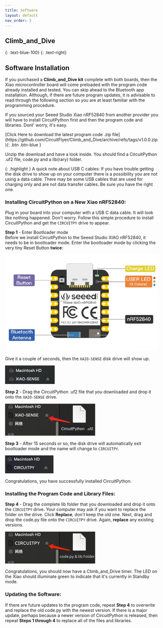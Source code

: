 ```yaml
---
title: Software
layout: default
nav_order: 3
---
```


## **Climb_and_Dive** ##
{: .text-blue-100}
{: .text-right}

## Software Installation ##

If you purchased a **Climb_and_Dive kit** complete with both boards, then the Xiao microcontroller board will come preloaded with the program code already installed and tested.  You can skip ahead to the Bluetooth app installation.  Although, if there are future program updates, it is advisable to read through the following section so you are at least familiar with the programming procedure.

If you sourced your Seeed Studio Xiao nRF52840 from another provider you will have to install CircuitPython first and then the program code and libraries.  Dont' worry, it's easy.

<span class="fs-6">
[Click Here to download the latest program code .zip file](https://github.com/CircuitFlyer/Climb_and_Dive/archive/refs/tags/v1.0.0.zip){: .btn .btn-blue }
</span>

Unzip the download and have a look inside.  You should find a CircuitPython .uf2 file, code.py and a lib(rary) folder.

{: .highlight }
A quick note about USB C cables: If you have trouble getting the disk drive to show up on your computer there is a possibility you are not using a data cable.  There may be some USB cables that are used for charging only and are not data transfer cables.  Be sure you have the right one.

### Installing CircuitPython on a New Xiao nRF52840: ###

Plug in your board into your computer with a USB C data cable.  It will look like nothing happened. Don't worry.  Follow this simple procedure to install CircuitPython and get the `CIRCUITPY` drive to appear.

**Step 1** - Enter Bootloader mode<br>
Before we install CircuitPython to the Seeed Studio XIAO nRF52840, it needs to be in bootloader mode. Enter the bootloader mode by clicking the very tiny Reset Button **twice**:

![](assets/images/XiaoBle.png)

Give it a couple of seconds, then the `XAIO-SENSE` disk drive will show up:

![](assets/images/Xiao-sense.png)

**Step 2** - Drag the CircuitPython .uf2 file that you downloaded and drop it onto the `XAIO-SENSE` drive.<br>

![](assets/images/Xiao-circuitpython.png)

**Step 3** - After 15 seconds or so, the disk drive will automatically exit bootloader mode and the name will change to `CIRCUITPY`.

![](assets/images/Xiao-circuitpy.png)

Congratulations, you have successfully installed CircuitPython.

### Installing the Program Code and Library Files: ###
**Step 4** - Drag the complete lib folder that you downloaded and drop it onto the `CIRCUITPY` drive.  Your computer may ask if you want to replace the folder on the drive. Click **Replace**, don't keep the old one.  Next, drag and drop the code.py file onto the `CIRCUITPY` drive.  Again, **replace** any existing versions.

![](assets/images/Code-circuitpy.png)

Congratulations, you should now have a Climb_and_Drive timer.  The LED on the Xiao should illuminate green to indicate that it's currently in Standby mode.

### Updating the Software: ###
If there are future updates to the program code, repeat **Step 4** to overwrite and replace the old code.py with the newest version.  If there is a major update, perhaps because a newer version of CircuitPython is released, then repeat **Steps 1 through 4** to replace all of the files and libraries.
